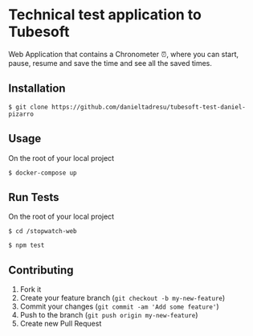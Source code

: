 Technical test application to Tubesoft
=============

Web Application that contains a Chronometer :alarm_clock:, where you can start, pause, resume and save the time and see all the saved times.

## Installation

```
$ git clone https://github.com/danieltadresu/tubesoft-test-daniel-pizarro
```

## Usage

On the root of your local project

```
$ docker-compose up
```

## Run Tests

On the root of your local project


```
$ cd /stopwatch-web
```


```
$ npm test
```


## Contributing

1. Fork it
2. Create your feature branch (`git checkout -b my-new-feature`)
3. Commit your changes (`git commit -am 'Add some feature'`)
4. Push to the branch (`git push origin my-new-feature`)
5. Create new Pull Request
